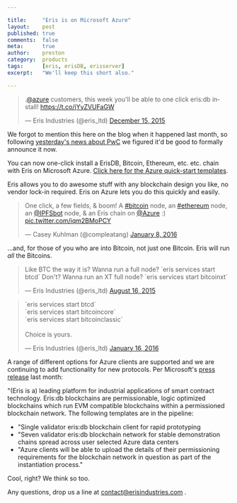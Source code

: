 ```yaml
---

title:     "Eris is on Microsoft Azure"
layout:    post
published: true
comments:  false
meta:      true
author:    preston
category:  products
tags:      [eris, erisDB, erisserver]
excerpt:   "We'll keep this short also."

---
```


<blockquote class="twitter-tweet" lang="en"><p lang="en" dir="ltr">.<a href="https://twitter.com/Azure">@azure</a> customers, this week you&#39;ll be able to one click eris:db install! &#10;&#10;<a href="https://t.co/jYyZVUFaGW">https://t.co/jYyZVUFaGW</a></p>&mdash; Eris Industries (@eris_ltd) <a href="https://twitter.com/eris_ltd/status/676859715004035073">December 15, 2015</a></blockquote>
<script async src="//platform.twitter.com/widgets.js" charset="utf-8"></script>

We forgot to mention this here on the blog when it happened last month, so following [yesterday's news about PwC](https://blog.erisindustries.com/products/2016/01/28/pwc/) we figured it'd be good to formally announce it now. 

You can now one-click install a ErisDB, Bitcoin, Ethereum, etc. etc. chain with Eris on Microsoft Azure. [Click here for the Azure quick-start templates](https://github.com/Azure/azure-quickstart-templates/tree/master/eris-platform).

Eris allows you to do awesome stuff with any blockchain design you like, no vendor lock-in required. Eris on Azure lets you do this quickly and easily.

<blockquote class="twitter-tweet" lang="en"><p lang="en" dir="ltr">One click, a few fields, &amp; boom! A <a href="https://twitter.com/hashtag/bitcoin?src=hash">#bitcoin</a> node, an <a href="https://twitter.com/hashtag/ethereum?src=hash">#ethereum</a> node, an <a href="https://twitter.com/IPFSbot">@IPFSbot</a> node, &amp; an Eris chain on <a href="https://twitter.com/Azure">@Azure</a> :) <a href="https://t.co/iqm2BMoPCY">pic.twitter.com/iqm2BMoPCY</a></p>&mdash; Casey Kuhlman (@compleatang) <a href="https://twitter.com/compleatang/status/685342421429927936">January 8, 2016</a></blockquote>
<script async src="//platform.twitter.com/widgets.js" charset="utf-8"></script>


...and, for those of you who are into Bitcoin, not just one Bitcoin. Eris will run *all* the Bitcoins. 

<blockquote class="twitter-tweet" lang="en"><p lang="en" dir="ltr">Like BTC the way it is? Wanna run a full node? `eris services start btcd`&#10;&#10;Don&#39;t? Wanna run an XT full node? `eris services start bitcoinxt`</p>&mdash; Eris Industries (@eris_ltd) <a href="https://twitter.com/eris_ltd/status/632853195673497600">August 16, 2015</a></blockquote>
<script async src="//platform.twitter.com/widgets.js" charset="utf-8"></script>

<blockquote class="twitter-tweet" lang="en"><p lang="en" dir="ltr">`eris services start btcd`<br>`eris services start bitcoincore`<br>`eris services start bitcoinclassic`<br><br>Choice is yours.</p>&mdash; Eris Industries (@eris_ltd) <a href="https://twitter.com/eris_ltd/status/688428193259327488">January 16, 2016</a></blockquote>
<script async src="//platform.twitter.com/widgets.js" charset="utf-8"></script>

A range of different options for Azure clients are supported and we are continuing to add functionality for new protocols. Per Microsoft's [press release](https://azure.microsoft.com/en-gb/blog/azure-baas-update-2/) last month:

"(Eris is a) leading platform for industrial applications of smart contract technology. Eris:db blockchains are permissionable, logic optimized blockchains which run EVM compatible blockchains within a permissioned blockchain network. The following templates are in the pipeline:
* "Single validator eris:db blockchain client for rapid prototyping
* "Seven validator eris:db blockchain network for stable demonstration chains spread across user selected Azure data centers
* "Azure clients will be able to upload the details of their permissioning requirements for the blockchain network in question as part of the instantiation process."

Cool, right? We think so too. 

Any questions, drop us a line at contact@erisindustries.com . 
